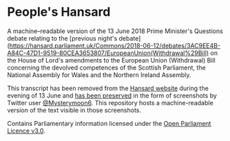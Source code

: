 People's Hansard
========

A machine–readable version of the 13 June 2018 Prime Minister's Questions debate relating to the [previous night's debate](https://hansard.parliament.uk/Commons/2018-06-12/debates/3AC9EE4B-A84C-47D1-9519-80CEA3653807/EuropeanUnion(Withdrawal%29Bill) on the House of Lord's amendments to the European Union (Withdrawal) Bill concerning the devolved competences of the Scottish Parliament, the National Assembly for Wales and the Northern Ireland Assembly.

This transcript has been removed from the [Hansard website](https://hansard.parliament.uk) during the evening of 13 June and [has been preserved](https://twitter.com/Mysterymoon6/status/1006946069220151296) in the form of screenshots by Twitter user [@Mysterymoon6](https://twitter.com/Mysterymoon6). This repository hosts a machine-readable version of the text visible in those screenshots.

Contains Parliamentary information licensed under the [Open Parliament Licence v3.0](https://www.parliament.uk/site-information/copyright-parliament/open-parliament-licence/).
